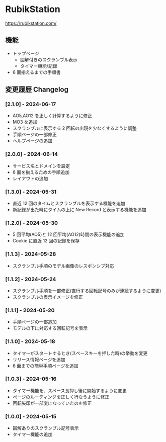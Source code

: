 # RubikStation

https://rubikstation.com/

## 機能

- トップページ
  - 図解付きのスクランブル表示
  - タイマー機能/記録
- 6 面揃えるまでの手順書

## 変更履歴 Changelog

### [2.1.0] - 2024-06-17

- AO5,AO12 を正しく計算するように修正
- MO3 を追加
- スクランブルに表示する 2 回転の出現を少なくするように調整
- 手順ページの一部修正
- ヘルプページの追加

### [2.0.0] - 2024-06-14

- サービス名とドメインを設定
- 6 面を揃えるための手順追加
- レイアウトの追加

### [1.3.0] - 2024-05-31

- 直近 12 回のタイムとスクランブルを表示する機能を追加
- 新記録が出た時にタイムの上に New Record と表示する機能を追加

### [1.2.0] - 2024-05-30

- 5 回平均(AO5)と 12 回平均(AO12)時間の表示機能の追加
- Cookie に直近 12 回の記録を保存

### [1.1.3] - 2024-05-28

- スクランブル手順のモデル画像のレスポンシブ対応

### [1.1.2] - 2024-05-24

- スクランブル手順を一部修正(直行する回転記号のみが連続するように変更)
- スクランブルの表示イメージを修正

### [1.1.1] - 2024-05-20

- 手順ページの一部追加
- モデルの下に対応する回転記号を表示

### [1.1.0] - 2024-05-18

- タイマーがスタートするとき(スペースキーを押した時)の挙動を変更
- リリース情報ページを追加
- 6 面までの簡単手順ページを追加

### [1.0.3] - 2024-05-16

- タイマー機能を、スペース長押し後に開始するように変更
- ページのルーティングを正しく行なうように修正
- 回転矢印が一部変になっていたのを修正

### [1.0.0] - 2024-05-15

- 図解ありのスクランブル記号表示
- タイマー機能の追加
